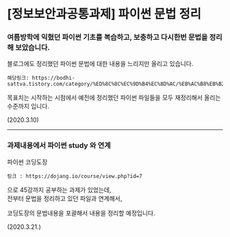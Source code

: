 # [정보보안과공통과제] 파이썬 문법 정리

### 여름방학에 익혔던 파이썬 기초를 복습하고, 보충하고 다시한번 문법을 정리해 보았습니다.

블로그에도 정리했던 파이썬 문법에 대한 내용을 느리지만 올리고 있습니다.
    
    해당링크: https://bodhi-sattva.tistory.com/category/%ED%8C%8C%EC%9D%B4%EC%8D%AC/%EB%AC%B8%EB%B2%95

목표치는 시작하는 시점에서 예전에 정리했던 파이썬 파일들을 모두 재정리해서 올리는 수준까지 입니다.

(2020.3.10)
***

### 과제내용에서 파이썬 study 와 연계

파이썬 코딩도장
    
    링크 : https://dojang.io/course/view.php?id=7

으로 45강까지 공부하는 과제가 있었는데,  
전부터 문법을 정리하고 있던 파일과 연계해서,  

코딩도장의 문법내용을 포괄해서 내용을 정리할 예정입니다.

(2020.3.21.)
